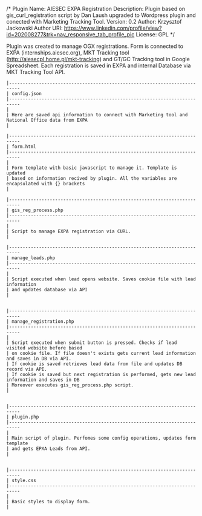 /*
Plugin Name: AIESEC EXPA Registration 
Description: Plugin based on gis_curl_registration script by Dan Laush upgraded to Wordpress plugin and conected with Marketing Tracking Tool.
Version: 0.2
Author: Krzysztof Jackowski
Author URI: https://www.linkedin.com/profile/view?id=202008277&trk=nav_responsive_tab_profile_pic
License: GPL 
*/

Plugin was created to manage OGX registrations. Form is connected to EXPA (internships.aiesec.org), MKT Tracking tool (http://aiesecpl.home.pl/mkt-tracking) and GT/GC Tracking tool in Google Spreadsheet. Each registration is saved in EXPA and internal Database via MKT Tracking Tool API. 
	
	|--------------------------------------------------------------------------
	| config.json
	|--------------------------------------------------------------------------
	|
	| Here are saved api information to connect with Marketing tool and National Office data from EXPA
	|
	
	|--------------------------------------------------------------------------
	| form.html
	|--------------------------------------------------------------------------
	|
	| Form template with basic javascript to manage it. Template is updated 
	| based on information recived by plugin. All the variables are encapsulated with {} brackets
	|

	|--------------------------------------------------------------------------
	| gis_reg_process.php
	|--------------------------------------------------------------------------
	|
	| Script to manage EXPA registration via CURL. 
	|

	|--------------------------------------------------------------------------
	| manage_leads.php
	|--------------------------------------------------------------------------
	|
	| Script executed when lead opens website. Saves cookie file with lead information 
	| and updates database via API
	|

	
	|--------------------------------------------------------------------------
	| manage_registration.php
	|--------------------------------------------------------------------------
	|
	| Script executed when submit button is pressed. Checks if lead visited website before based
	| on cookie file. If file doesn't exists gets current lead information and saves in DB via API.
	| If cookie is saved retrieves lead data from file and updates DB record via API.
	| If cookie is saved but next registration is performed, gets new lead information and saves in DB
	| Moreover executes gis_reg_process.php script. 
	|

	
	|--------------------------------------------------------------------------
	| plugin.php
	|--------------------------------------------------------------------------
	|
	| Main script of plugin. Perfomes some config operations, updates form template 
	| and gets EPXA Leads from API.
	|
	
	
	|--------------------------------------------------------------------------
	| style.css
	|--------------------------------------------------------------------------
	|
	| Basic styles to display form. 
	|